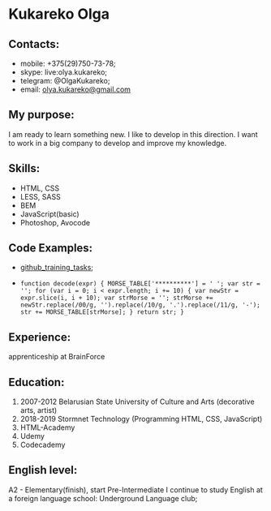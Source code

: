 # Kukareko Olga
## Contacts: 
* mobile: +375(29)750-73-78;
* skype: live:olya.kukareko;
* telegram: @OlgaKukareko;
* email: olya.kukareko@gmail.com 

## My purpose:
I am ready to learn something new. I like to develop in this direction. I want to work in a big company to develop and improve my knowledge.

## Skills:
* HTML, CSS
* LESS, SASS
* BEM
* JavaScript(basic)
* Photoshop, Avocode

## Code Examples:
* [github_training_tasks](https://github.com/OlgaKukareko/My_Homeworks);

* `function decode(expr) {
        MORSE_TABLE['**********'] = ' ';
        var str = '';
        for (var i = 0; i < expr.length; i += 10) {
            var newStr = expr.slice(i, i + 10);
            var strMorse = '';
            strMorse += newStr.replace(/00/g, '').replace(/10/g, '.').replace(/11/g, '-');
         str += MORSE_TABLE[strMorse];
        }
    return str; }`

## Experience:
apprenticeship at BrainForce

## Education:
1. 2007-2012 Belarusian State University of Culture and Arts (decorative arts, artist)
2. 2018-2019 Stormnet Technology (Programming HTML, CSS, JavaScript)
3. HTML-Academy
4. Udemy
5. Codecademy

## English level:
A2 - Elementary(finish), start Pre-Intermediate
I continue to study English at a foreign language school: Underground Language club;